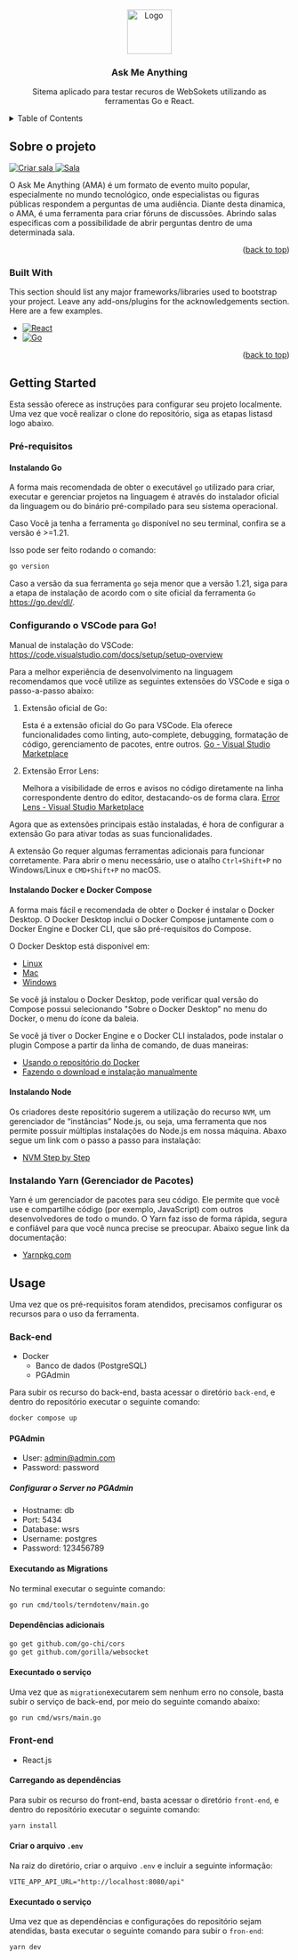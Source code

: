 <!-- Improved compatibility of back to top link: See: https://github.com/othneildrew/Best-README-Template/pull/73 -->
<a id="readme-top"></a>
<!--
*** Thanks for checking out the Best-README-Template. If you have a suggestion
*** that would make this better, please fork the repo and create a pull request
*** or simply open an issue with the tag "enhancement".
*** Don't forget to give the project a star!
*** Thanks again! Now go create something AMAZING! :D
-->



<!-- PROJECT SHIELDS -->
<!--
*** I'm using markdown "reference style" links for readability.
*** Reference links are enclosed in brackets [ ] instead of parentheses ( ).
*** See the bottom of this document for the declaration of the reference variables
*** for contributors-url, forks-url, etc. This is an optional, concise syntax you may use.
*** https://www.markdownguide.org/basic-syntax/#reference-style-links
-->
<!-- [![Contributors][contributors-shield]][contributors-url]
[![Forks][forks-shield]][forks-url]
[![Stargazers][stars-shield]][stars-url]
[![Issues][issues-shield]][issues-url]
[![MIT License][license-shield]][license-url]
[![LinkedIn][linkedin-shield]][linkedin-url]
 -->


<!-- PROJECT LOGO -->
<br />
<div align="center">
  <a href="https://github.com/jonascesconetto/ask-me-anything">
    <img src="images/ama-logo.svg" alt="Logo" width="80" height="80">
  </a>

  <h3 align="center">Ask Me Anything</h3>

  <p align="center">
    Sitema aplicado para testar recuros de WebSokets utilizando as ferramentas Go e React.
  </p>
</div>

<!-- TABLE OF CONTENTS -->
<details>
  <summary>Table of Contents</summary>
  <ol>
    <li>
      <a href="#about-the-project">About The Project</a>
      <ul>
        <li><a href="#built-with">Built With</a></li>
      </ul>
    </li>
    <li>
      <a href="#getting-started">Getting Started</a>
      <ul>
        <li><a href="#prerequisites">Prerequisites</a></li>
        <li><a href="#installation">Installation</a></li>
      </ul>
    </li>
    <li><a href="#usage">Usage</a></li>
    <li><a href="#roadmap">Roadmap</a></li>
    <li><a href="#contributing">Contributing</a></li>
    <li><a href="#license">License</a></li>
    <li><a href="#contact">Contact</a></li>
    <li><a href="#acknowledgments">Acknowledgments</a></li>
  </ol>
</details>



<!-- ABOUT THE PROJECT -->
## Sobre o projeto

<a href="https://github.com/jonascesconetto/ask-me-anything">
    <img src="images/criar-sala.png" alt="Criar sala" >
</a>

<a href="https://github.com/jonascesconetto/ask-me-anything">
    <img src="images/sala-AMA.png" alt="Sala" >
</a>

O Ask Me Anything (AMA) é um formato de evento muito popular, especialmente no mundo tecnológico, onde especialistas ou figuras públicas respondem a perguntas de uma audiência. Diante desta dinamica, o AMA, é uma ferramenta para criar fóruns de discussões. Abrindo salas especificas com a possibilidade de abrir perguntas dentro de uma determinada sala.

<p align="right">(<a href="#readme-top">back to top</a>)</p>



### Built With

This section should list any major frameworks/libraries used to bootstrap your project. Leave any add-ons/plugins for the acknowledgements section. Here are a few examples.

<!-- * [![Next][Next.js]][Next-url] -->
* [![React][React.js]][React-url]
* [![Go][Go.dev]][Go-url]
<!-- * [![Vue][Vue.js]][Vue-url]!!!!!!!!@@
* [![Angular][Angular.io]][Angular-url]
* [![Svelte][Svelte.dev]][Svelte-url]
* [![Laravel][Laravel.com]][Laravel-url]
* [![Bootstrap][Bootstrap.com]][Bootstrap-url]
* [![JQuery][JQuery.com]][JQuery-url] -->

<p align="right">(<a href="#readme-top">back to top</a>)</p>

<!-- GETTING STARTED -->
## Getting Started

Esta sessão oferece as instruções para configurar seu projeto localmente. Uma vez que você realizar o clone do repositório, siga as etapas listasd logo abaixo.

### Pré-requisitos

#### Instalando Go

A forma mais recomendada de obter o executável `go` utilizado para criar, executar e gerenciar projetos na linguagem é através do instalador oficial da linguagem ou do binário pré-compilado para seu sistema operacional.

Caso Você ja tenha a ferramenta `go` disponível no seu terminal, confira se a versão é >=1.21.

Isso pode ser feito rodando o comando:

```bash
go version
```

Caso a versão da sua ferramenta `go` seja menor que a versão 1.21, siga para a etapa de instalação de acordo com o site oficial da ferramenta `Go` https://go.dev/dl/.


### Configurando o VSCode para Go!

Manual de instalação do VSCode: https://code.visualstudio.com/docs/setup/setup-overview

Para a melhor experiência de desenvolvimento na linguagem recomendamos que você utilize as seguintes extensões do VSCode e siga o passo-a-passo abaixo:

1. Extensão oficial de Go: 

    Esta é a extensão oficial do Go para VSCode. Ela oferece funcionalidades como linting, auto-complete, debugging, formatação de código, gerenciamento de pacotes, entre outros. [Go - Visual Studio Marketplace](https://marketplace.visualstudio.com/items?itemName=golang.go)
        
2. Extensão Error Lens:
    
    Melhora a visibilidade de erros e avisos no código diretamente na linha correspondente dentro do editor, destacando-os de forma clara. [Error Lens - Visual Studio Marketplace](https://marketplace.visualstudio.com/items?itemName=usernamehw.errorlens)
        

Agora que as extensões principais estão instaladas, é hora de configurar a extensão Go para ativar todas as suas funcionalidades.

A extensão Go requer algumas ferramentas adicionais para funcionar corretamente. Para abrir o menu necessário, use o atalho `Ctrl+Shift+P` no Windows/Linux e `CMD+Shift+P` no macOS.

#### Instalando Docker e Docker Compose

A forma mais fácil e recomendada de obter o Docker é instalar o Docker Desktop. O Docker Desktop inclui o Docker Compose juntamente com o Docker Engine e Docker CLI, que são pré-requisitos do Compose.

O Docker Desktop está disponível em:

- [Linux](https://docs.docker.com/desktop/install/linux-install/)
- [Mac](https://docs.docker.com/desktop/install/mac-install/)
- [Windows](https://docs.docker.com/desktop/install/windows-install/)

Se você já instalou o Docker Desktop, pode verificar qual versão do Compose possui selecionando "Sobre o Docker Desktop" no menu do Docker, o menu do ícone da baleia.

Se você já tiver o Docker Engine e o Docker CLI instalados, pode instalar o plugin Compose a partir da linha de comando, de duas maneiras:

- [Usando o repositório do Docker](https://docs.docker.com/compose/install/linux/#install-using-the-repository)
- [Fazendo o download e instalação manualmente](https://docs.docker.com/compose/install/linux/#install-the-plugin-manually)

#### Instalando Node

Os criadores deste repositório sugerem a utilização do recurso `NVM`, um gerenciador de “instâncias” Node.js, ou seja, uma ferramenta que nos permite possuir múltiplas instalações do Node.js em nossa máquina. Abaxo segue um link com o passo a passo para instalação:

- [NVM Step by Step](https://fabiojanio.medium.com/nvm-gerencie-m%C3%BAltiplas-instala%C3%A7%C3%B5es-do-node-js-6fcd0f13aaf7)

### Instalando Yarn (Gerenciador de Pacotes)

Yarn é um gerenciador de pacotes para seu código. Ele permite que você use e compartilhe código (por exemplo, JavaScript) com outros desenvolvedores de todo o mundo. O Yarn faz isso de forma rápida, segura e confiável para que você nunca precise se preocupar. Abaixo segue link da documentação:

- [Yarnpkg.com](https://classic.yarnpkg.com/en/docs/install#windows-stable)

<!-- USAGE EXAMPLES -->
## Usage

Uma vez que os pré-requisitos foram atendidos, precisamos configurar os recursos para o uso da ferramenta.

### Back-end

- Docker
  - Banco de dados (PostgreSQL)
  - PGAdmin

Para subir os recurso do back-end, basta acessar o diretório `back-end`, e dentro do repositório executar o seguinte comando:

```bash
docker compose up
```

#### PGAdmin
- User: admin@admin.com
- Password: password

##### Configurar o Server no PGAdmin
- Hostname: db
- Port: 5434
- Database: wsrs
- Username: postgres
- Password: 123456789

#### Executando as Migrations

No terminal executar o seguinte comando: 

```bash
go run cmd/tools/terndotenv/main.go
``` 

#### Dependências adicionais

```bash
go get github.com/go-chi/cors
go get github.com/gorilla/websocket
```

#### Execuntado o serviço

Uma vez que as `migration`executarem sem nenhum erro no console, basta subir o serviço de back-end, por meio do seguinte comando abaixo:

```bash
go run cmd/wsrs/main.go
```

### Front-end
- React.js

#### Carregando as dependências

Para subir os recurso do front-end, basta acessar o diretório `front-end`, e dentro do repositório executar o seguinte comando:

```bash
yarn install
```

#### Criar o arquivo `.env`

Na raiz do diretório, criar o arquivo `.env` e incluir a seguinte informação:

```
VITE_APP_API_URL="http://localhost:8080/api"
```

#### Execuntado o serviço

Uma vez que as dependências e configurações do repositório sejam atendidas, basta executar o seguinte comando para subir o `fron-end`:

```bash
yarn dev
```

<!-- MARKDOWN LINKS & IMAGES -->
<!-- https://www.markdownguide.org/basic-syntax/#reference-style-links -->
[contributors-shield]: https://img.shields.io/github/contributors/othneildrew/Best-README-Template.svg?style=for-the-badge
[contributors-url]: https://github.com/othneildrew/Best-README-Template/graphs/contributors
[forks-shield]: https://img.shields.io/github/forks/othneildrew/Best-README-Template.svg?style=for-the-badge
[forks-url]: https://github.com/othneildrew/Best-README-Template/network/members
[stars-shield]: https://img.shields.io/github/stars/othneildrew/Best-README-Template.svg?style=for-the-badge
[stars-url]: https://github.com/othneildrew/Best-README-Template/stargazers
[issues-shield]: https://img.shields.io/github/issues/othneildrew/Best-README-Template.svg?style=for-the-badge
[issues-url]: https://github.com/othneildrew/Best-README-Template/issues
[license-shield]: https://img.shields.io/github/license/othneildrew/Best-README-Template.svg?style=for-the-badge
[license-url]: https://github.com/othneildrew/Best-README-Template/blob/master/LICENSE.txt
[linkedin-shield]: https://img.shields.io/badge/-LinkedIn-black.svg?style=for-the-badge&logo=linkedin&colorB=555
[linkedin-url]: https://linkedin.com/in/othneildrew
[product-screenshot]: images/screenshot.png
[Next.js]: https://img.shields.io/badge/next.js-000000?style=for-the-badge&logo=nextdotjs&logoColor=white
[Next-url]: https://nextjs.org/
[React.js]: https://img.shields.io/badge/React-20232A?style=for-the-badge&logo=react&logoColor=61DAFB
[React-url]: https://reactjs.org/
[Go.dev]: https://img.shields.io/badge/Go-20232A?style=for-the-badge&logo=go&logoColor=61DAFB
[Go-url]: https://go.dev/
[Vue.js]: https://img.shields.io/badge/Vue.js-35495E?style=for-the-badge&logo=vuedotjs&logoColor=4FC08D
[Vue-url]: https://vuejs.org/
[Angular.io]: https://img.shields.io/badge/Angular-DD0031?style=for-the-badge&logo=angular&logoColor=white
[Angular-url]: https://angular.io/
[Svelte.dev]: https://img.shields.io/badge/Svelte-4A4A55?style=for-the-badge&logo=svelte&logoColor=FF3E00
[Svelte-url]: https://svelte.dev/
[Laravel.com]: https://img.shields.io/badge/Laravel-FF2D20?style=for-the-badge&logo=laravel&logoColor=white
[Laravel-url]: https://laravel.com
[Bootstrap.com]: https://img.shields.io/badge/Bootstrap-563D7C?style=for-the-badge&logo=bootstrap&logoColor=white
[Bootstrap-url]: https://getbootstrap.com
[JQuery.com]: https://img.shields.io/badge/jQuery-0769AD?style=for-the-badge&logo=jquery&logoColor=white
[JQuery-url]: https://jquery.com 



